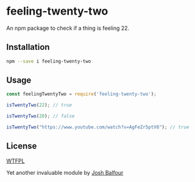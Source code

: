 # feeling-twenty-two

An npm package to check if a thing is feeling 22.

## Installation

```sh
npm --save i feeling-twenty-two
```

## Usage

```javascript
const feelingTwentyTwo = require('feeling-twenty-two');

isTwentyTwo(22); // true

isTwentyTwo(20); // false

isTwentyTwo("https://www.youtube.com/watch?v=AgFeZr5ptV8"); // true

```

## License

[WTFPL](http://www.wtfpl.net/txt/copying/)

Yet another invaluable module by [Josh Balfour](https://twitter.com/joshbal4)